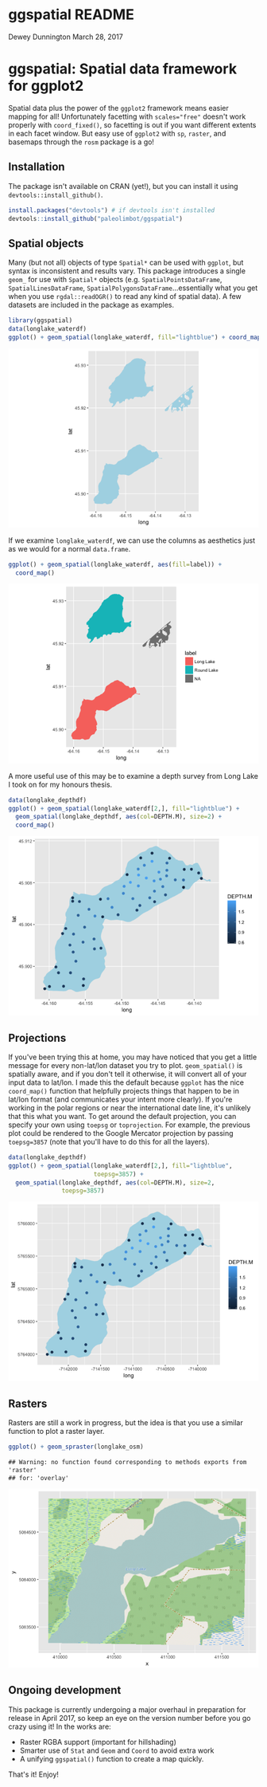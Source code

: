 ggspatial README
================
Dewey Dunnington
March 28, 2017

ggspatial: Spatial data framework for ggplot2
=============================================

Spatial data plus the power of the `ggplot2` framework means easier mapping for all! Unfortunately facetting with `scales="free"` doesn't work properly with `coord_fixed()`, so facetting is out if you want different extents in each facet window. But easy use of `ggplot2` with `sp`, `raster`, and basemaps through the `rosm` package is a go!

Installation
------------

The package isn't available on CRAN (yet!), but you can install it using `devtools::install_github()`.

``` r
install.packages("devtools") # if devtools isn't installed
devtools::install_github("paleolimbot/ggspatial")
```

Spatial objects
---------------

Many (but not all) objects of type `Spatial*` can be used with `ggplot`, but syntax is inconsistent and results vary. This package introduces a single `geom_` for use with `Spatial*` objects (e.g. `SpatialPointsDataFrame`, `SpatialLinesDataFrame`, `SpatialPolygonsDataFrame`...essentially what you get when you use `rgdal::readOGR()` to read any kind of spatial data). A few datasets are included in the package as examples.

``` r
library(ggspatial)
data(longlake_waterdf)
ggplot() + geom_spatial(longlake_waterdf, fill="lightblue") + coord_map()
```

![](README_files/figure-markdown_github/unnamed-chunk-2-1.png)

If we examine `longlake_waterdf`, we can use the columns as aesthetics just as we would for a normal `data.frame`.

``` r
ggplot() + geom_spatial(longlake_waterdf, aes(fill=label)) + 
  coord_map()
```

![](README_files/figure-markdown_github/unnamed-chunk-3-1.png)

A more useful use of this may be to examine a depth survey from Long Lake I took on for my honours thesis.

``` r
data(longlake_depthdf)
ggplot() + geom_spatial(longlake_waterdf[2,], fill="lightblue") +
  geom_spatial(longlake_depthdf, aes(col=DEPTH.M), size=2) + 
  coord_map()
```

![](README_files/figure-markdown_github/unnamed-chunk-4-1.png)

Projections
-----------

If you've been trying this at home, you may have noticed that you get a little message for every non-lat/lon dataset you try to plot. `geom_spatial()` is spatially aware, and if you don't tell it otherwise, it will convert all of your input data to lat/lon. I made this the default because `ggplot` has the nice `coord_map()` function that helpfully projects things that happen to be in lat/lon format (and communicates your intent more clearly). If you're working in the polar regions or near the international date line, it's unlikely that this what you want. To get around the default projection, you can specify your own using `toepsg` or `toprojection`. For example, the previous plot could be rendered to the Google Mercator projection by passing `toepsg=3857` (note that you'll have to do this for all the layers).

``` r
data(longlake_depthdf)
ggplot() + geom_spatial(longlake_waterdf[2,], fill="lightblue", 
                        toepsg=3857) +
  geom_spatial(longlake_depthdf, aes(col=DEPTH.M), size=2,
               toepsg=3857)
```

![](README_files/figure-markdown_github/unnamed-chunk-5-1.png)

Rasters
-------

Rasters are still a work in progress, but the idea is that you use a similar function to plot a raster layer.

``` r
ggplot() + geom_spraster(longlake_osm)
```

    ## Warning: no function found corresponding to methods exports from 'raster'
    ## for: 'overlay'

![](README_files/figure-markdown_github/unnamed-chunk-6-1.png)

Ongoing development
-------------------

This package is currently undergoing a major overhaul in preparation for release in April 2017, so keep an eye on the version number before you go crazy using it! In the works are:

-   Raster RGBA support (important for hillshading)
-   Smarter use of `Stat` and `Geom` and `Coord` to avoid extra work
-   A unifying `ggspatial()` function to create a map quickly.

That's it! Enjoy!
